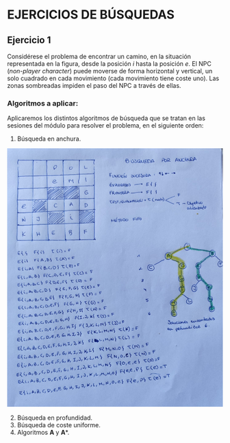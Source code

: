 # EJERCICIOS DE BÚSQUEDAS

## Ejercicio 1

Considérese el problema de encontrar un camino, en la situación representada en la figura, desde la posición $i$ hasta la posición $e$. El NPC (*non-player character*) puede moverse de forma horizontal y vertical, un solo cuadrado en cada movimiento (cada movimiento tiene coste uno). Las zonas sombreadas impiden el paso del NPC a través de ellas.

### Algoritmos a aplicar:

Aplicaremos los distintos algoritmos de búsqueda que se tratan en las sesiones del módulo para resolver el problema, en el siguiente orden:

1. Búsqueda en anchura.

![Ejercicio1 - Busqueda en anchura](anchura.jpeg)


2. Búsqueda en profundidad.
3. Búsqueda de coste uniforme.
4. Algoritmos **A** y **A***.
